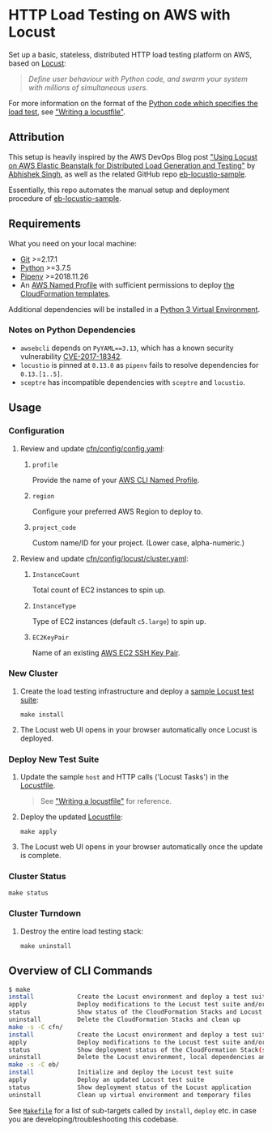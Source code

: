 # HTTP Load Testing on AWS with Locust

Set up a basic, stateless, distributed HTTP load testing platform on AWS, based on [Locust](http://locust.io/):

> _Define user behaviour with Python code, and swarm your system with millions of simultaneous users._

For more information on the format of the [Python code which specifies the load test](eb/locustfile.py), see ["Writing a locustfile"](http://docs.locust.io/en/latest/writing-a-locustfile.html).

## Attribution

This setup is heavily inspired by the AWS DevOps Blog post ["Using Locust on AWS Elastic Beanstalk for Distributed Load Generation and Testing"](https://aws.amazon.com/blogs/devops/using-locust-on-aws-elastic-beanstalk-for-distributed-load-generation-and-testing/) by [Abhishek Singh](https://github.com/abhiksingh), as well as the related GitHub repo [eb-locustio-sample](https://www.github.com/awslabs/eb-locustio-sample).

Essentially, this repo automates the manual setup and deployment procedure of [eb-locustio-sample](https://www.github.com/awslabs/eb-locustio-sample).

## Requirements

What you need on your local machine:

* [Git](https://git-scm.com/) >=2.17.1
* [Python](https://www.python.org/) >=3.7.5
* [Pipenv](https://github.com/pypa/pipenv) >=2018.11.26
* An [AWS Named Profile](https://docs.aws.amazon.com/cli/latest/userguide/cli-configure-profiles.html) with sufficient permissions to deploy [the CloudFormation templates](cfn/templates).

Additional dependencies will be installed in a [Python 3 Virtual Environment](https://docs.python.org/3/tutorial/venv.html).

### Notes on Python Dependencies

* `awsebcli` depends on `PyYAML==3.13`, which has a known security vulnerability [CVE-2017-18342](https://nvd.nist.gov/vuln/detail/CVE-2017-18342).
* `locustio` is pinned at `0.13.0` as `pipenv` fails to resolve dependencies for `0.13.[1..5]`.
* `sceptre` has incompatible dependencies with `sceptre` and `locustio`.

## Usage

### Configuration

1. Review and update [cfn/config/config.yaml](cfn/config/config.yaml):

    1. `profile`

        Provide the name of your [AWS CLI Named Profile](https://docs.aws.amazon.com/cli/latest/userguide/cli-configure-profiles.html).

    2. `region`

        Configure your preferred AWS Region to deploy to.

    3. `project_code`

        Custom name/ID for your project. (Lower case, alpha-numeric.)

2. Review and update [cfn/config/locust/cluster.yaml](cfn/config/locust/cluster.yaml):

    1. `InstanceCount`

        Total count of EC2 instances to spin up.

    2. `InstanceType`

        Type of EC2 instances (default `c5.large`) to spin up.

    3. `EC2KeyPair`

        Name of an existing [AWS EC2 SSH Key Pair](https://docs.aws.amazon.com/AWSEC2/latest/UserGuide/ec2-key-pairs.html).

### New Cluster

1. Create the load testing infrastructure and deploy a [sample Locust test suite](eb/locustfile.py):

    ```
    make install
    ```

2. The Locust web UI opens in your browser automatically once Locust is deployed.

### Deploy New Test Suite

1. Update the sample `host` and HTTP calls ('Locust Tasks') in the [Locustfile](eb/locustfile.py).

    > See ["Writing a locustfile"](http://docs.locust.io/en/latest/writing-a-locustfile.html) for reference.

2. Deploy the updated [Locustfile](eb/locustfile.py):

    ```
    make apply
    ```

3. The Locust web UI opens in your browser automatically once the update is complete.

### Cluster Status

    make status

### Cluster Turndown

1. Destroy the entire load testing stack:

    ```
    make uninstall
    ```

## Overview of CLI Commands

```bash
$ make
install            Create the Locust environment and deploy a test suite for blazedemo.com
apply              Deploy modifications to the Locust test suite and/or CloudFormation templates
status             Show status of the CloudFormation Stacks and Locust deployment
uninstall          Delete the CloudFormation Stacks and clean up
make -s -C cfn/
install            Create the Locust environment and deploy a test suite for blazedemo.com
apply              Deploy modifications to the Locust test suite and/or CloudFormation templates
status             Show deployment status of the CloudFormation Stack(s)
uninstall          Delete the Locust environment, local dependencies and temporary files
make -s -C eb/
install            Initialize and deploy the Locust test suite
apply              Deploy an updated Locust test suite
status             Show deployment status of the Locust application
uninstall          Clean up virtual environment and temporary files
```

See [`Makefile`](Makefile) for a list of sub-targets called by `install`, `deploy` etc. in case you are developing/troubleshooting this codebase.

